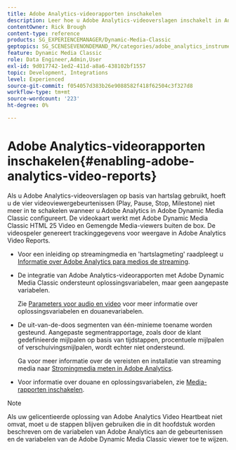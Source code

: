 ```yaml
---
title: Adobe Analytics-videorapporten inschakelen
description: Leer hoe u Adobe Analytics-videoverslagen inschakelt in Adobe Dynamic Media Classic.
contentOwner: Rick Brough
content-type: reference
products: SG_EXPERIENCEMANAGER/Dynamic-Media-Classic
geptopics: SG_SCENESEVENONDEMAND_PK/categories/adobe_analytics_instrumentation_kit
feature: Dynamic Media Classic
role: Data Engineer,Admin,User
exl-id: 9d017742-1ed2-411d-a8a6-438102bf1557
topic: Development, Integrations
level: Experienced
source-git-commit: f054057d383b26e9088582f418f62504c3f327d8
workflow-type: tm+mt
source-wordcount: '223'
ht-degree: 0%

---
```


# Adobe Analytics-videorapporten inschakelen{#enabling-adobe-analytics-video-reports}

Als u Adobe Analytics-videoverslagen op basis van hartslag gebruikt, hoeft u de vier videoviewergebeurtenissen (Play, Pause, Stop, Milestone) niet meer in te schakelen wanneer u Adobe Analytics in Adobe Dynamic Media Classic configureert. De videokaart werkt met Adobe Dynamic Media Classic HTML 25 Video en Gemengde Media-viewers buiten de box. De videospeler genereert trackinggegevens voor weergave in Adobe Analytics Video Reports.

* Voor een inleiding op streamingmedia en &#39;hartslagmeting&#39; raadpleegt u [Informatie over Adobe Analytics para medios de streaming](https://experienceleague.adobe.com/en/docs/media-analytics/using/media-overview).

* De integratie van Adobe Analytics-videorapporten met Adobe Dynamic Media Classic ondersteunt oplossingsvariabelen, maar geen aangepaste variabelen.

  Zie [Parameters voor audio en video](https://experienceleague.adobe.com/en/docs/media-analytics/using/implementation/variables/audio-video-parameters) voor meer informatie over oplossingsvariabelen en douanevariabelen.

* De uit-van-de-doos segmenten van één-minieme toename worden gesteund. Aangepaste segmentrapportage, zoals door de klant gedefinieerde mijlpalen op basis van tijdstappen, procentuele mijlpalen of verschuivingsmijlpalen, wordt echter niet ondersteund.

  Ga voor meer informatie over de vereisten en installatie van streaming media naar [Stromingmedia meten in Adobe Analytics](https://experienceleague.adobe.com/en/docs/media-analytics/using/media-overview).

* Voor informatie over douane en oplossingsvariabelen, zie [Media-rapporten inschakelen](https://experienceleague.adobe.com/en/docs/media-analytics/using/media-reports/media-reports-enable#media-reports).

>[!NOTE]
>
>Als uw gelicentieerde oplossing van Adobe Analytics Video Heartbeat niet omvat, moet u de stappen blijven gebruiken die in dit hoofdstuk worden beschreven om de variabelen van Adobe Analytics aan de gebeurtenissen en de variabelen van de Adobe Dynamic Media Classic viewer toe te wijzen.

